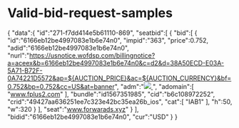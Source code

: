 # Valid-bid-request-samples


{
    "data":{
        "id":"271-f7dd414e5b61110-869",
        "seatbid":[
            {
                "bid":[
                    {
                        "id":"6166eb12be4997083e1b6e74n0",
                        "impid":"363",
                        "price":0.752,
                        "adid":"6166eb12be4997083e1b6e74n0",
                        "nurl":"https://usnotice.wofdsp.com/billingnotice?a=aceex&b=6166eb12be4997083e1b6e74n0&c=d2&d=38A50ECD-E03A-5A71-B72F-0A74221D5572&ap=${AUCTION_PRICE}&ac=${AUCTION_CURRENCY}&bf=0.752&bp=0.752&cc=US&at=banner",
                        "adm":"<a href='https://apps.apple.com/app/candy-girl-saga/id1567351985'><img src='https://cdn.wofdsp.com/cdn/image/320x50/49427aa636251ee7c323e42bc35ea26b.jpg'/><img src='https://vg.woftrk.com/report/impression?chn=fdsp&sub_chn=357218860&src=aceex&app_id=357218860&pos_id=3090a493bc1202ac&pos_type=banner&imp_id=6166eb125d324c25ae4e2188nxp&os=IOS&offer_id=b6c108972252&offer_name=fplus2-US-IOS-id1567351985-210515&po=0.3&po_model=CPI&currency=USD&crtv_id=49427aa636251ee7c323e42bc35ea26b_ios&crtv_name=49427aa636251ee7c323e42bc35ea26b_ios&ec_id=&ec_name=&idfa=38A50ECD-E03A-5A71-B72F-0A74221D5572&ip=100.34.215.243&lang=EN&sext1=aceex&sext2=6166eb125d324c25ae4e2188nx&sext3=49427aa636251ee7c323e42bc35ea26b_ios&sext4=0.752&sext5=0.752&v=0&timestamp=1634134802&ua=Mozilla%2F5.0+%28iPhone%3B+CPU+iPhone+OS+14_7_1+like+Mac+OS+X%29+AppleWebKit%2F605.1.15+%28KHTML%2C+like+Gecko%29+Mobile%2F15E148' style='display: none;'/> <script type='text/javascript'></script></a><img src='https://usnotice.wofdsp.com/impression?a=aceex&b=6166eb12be4997083e1b6e74n0&c=d2&d=38A50ECD-E03A-5A71-B72F-0A74221D5572&ap=0.752&ac=USD&bf=0.752&bp=0.752&cc=US&at=banner&ir=true' style='display: none;'/>",
                        "adomain":[
                            "www.fplus2.com"
                        ],
                        "bundle":"id1567351985",
                        "cid":"b6c108972252",
                        "crid":"49427aa636251ee7c323e42bc35ea26b_ios",
                        "cat":[
                            "IAB1"
                        ],
                        "h":50,
                        "w":320
                    }
                ],
                "seat":"www.forwarads.xyz"
            }
        ],
        "bidid":"6166eb12be4997083e1b6e74n0",
        "cur":"USD"
    }
}
